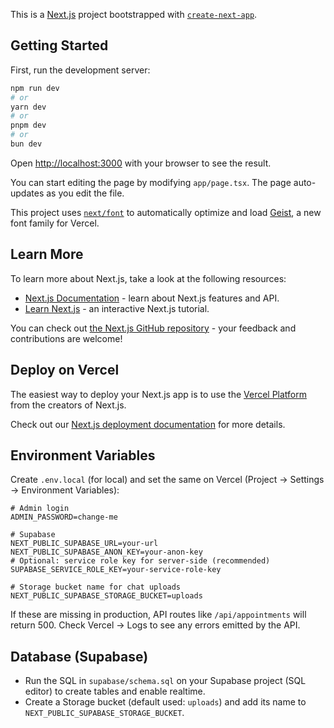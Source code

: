 This is a [Next.js](https://nextjs.org) project bootstrapped with [`create-next-app`](https://nextjs.org/docs/app/api-reference/cli/create-next-app).

## Getting Started

First, run the development server:

```bash
npm run dev
# or
yarn dev
# or
pnpm dev
# or
bun dev
```

Open [http://localhost:3000](http://localhost:3000) with your browser to see the result.

You can start editing the page by modifying `app/page.tsx`. The page auto-updates as you edit the file.

This project uses [`next/font`](https://nextjs.org/docs/app/building-your-application/optimizing/fonts) to automatically optimize and load [Geist](https://vercel.com/font), a new font family for Vercel.

## Learn More

To learn more about Next.js, take a look at the following resources:

- [Next.js Documentation](https://nextjs.org/docs) - learn about Next.js features and API.
- [Learn Next.js](https://nextjs.org/learn) - an interactive Next.js tutorial.

You can check out [the Next.js GitHub repository](https://github.com/vercel/next.js) - your feedback and contributions are welcome!

## Deploy on Vercel

The easiest way to deploy your Next.js app is to use the [Vercel Platform](https://vercel.com/new?utm_medium=default-template&filter=next.js&utm_source=create-next-app&utm_campaign=create-next-app-readme) from the creators of Next.js.

Check out our [Next.js deployment documentation](https://nextjs.org/docs/app/building-your-application/deploying) for more details.

## Environment Variables

Create `.env.local` (for local) and set the same on Vercel (Project → Settings → Environment Variables):

```
# Admin login
ADMIN_PASSWORD=change-me

# Supabase
NEXT_PUBLIC_SUPABASE_URL=your-url
NEXT_PUBLIC_SUPABASE_ANON_KEY=your-anon-key
# Optional: service role key for server-side (recommended)
SUPABASE_SERVICE_ROLE_KEY=your-service-role-key

# Storage bucket name for chat uploads
NEXT_PUBLIC_SUPABASE_STORAGE_BUCKET=uploads
```

If these are missing in production, API routes like `/api/appointments` will return 500. Check Vercel → Logs to see any errors emitted by the API.

## Database (Supabase)

- Run the SQL in `supabase/schema.sql` on your Supabase project (SQL editor) to create tables and enable realtime.
- Create a Storage bucket (default used: `uploads`) and add its name to `NEXT_PUBLIC_SUPABASE_STORAGE_BUCKET`.
